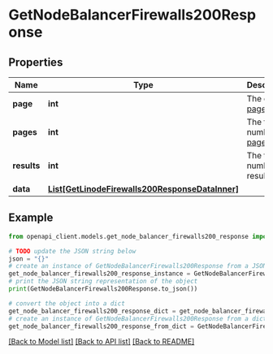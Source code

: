# GetNodeBalancerFirewalls200Response


## Properties

Name | Type | Description | Notes
------------ | ------------- | ------------- | -------------
**page** | **int** | The current [page](https://techdocs.akamai.com/linode-api/reference/pagination). | [optional] [readonly] 
**pages** | **int** | The total number of [pages](https://techdocs.akamai.com/linode-api/reference/pagination). | [optional] [readonly] 
**results** | **int** | The total number of results. | [optional] [readonly] 
**data** | [**List[GetLinodeFirewalls200ResponseDataInner]**](GetLinodeFirewalls200ResponseDataInner.md) |  | [optional] 

## Example

```python
from openapi_client.models.get_node_balancer_firewalls200_response import GetNodeBalancerFirewalls200Response

# TODO update the JSON string below
json = "{}"
# create an instance of GetNodeBalancerFirewalls200Response from a JSON string
get_node_balancer_firewalls200_response_instance = GetNodeBalancerFirewalls200Response.from_json(json)
# print the JSON string representation of the object
print(GetNodeBalancerFirewalls200Response.to_json())

# convert the object into a dict
get_node_balancer_firewalls200_response_dict = get_node_balancer_firewalls200_response_instance.to_dict()
# create an instance of GetNodeBalancerFirewalls200Response from a dict
get_node_balancer_firewalls200_response_from_dict = GetNodeBalancerFirewalls200Response.from_dict(get_node_balancer_firewalls200_response_dict)
```
[[Back to Model list]](../README.md#documentation-for-models) [[Back to API list]](../README.md#documentation-for-api-endpoints) [[Back to README]](../README.md)


